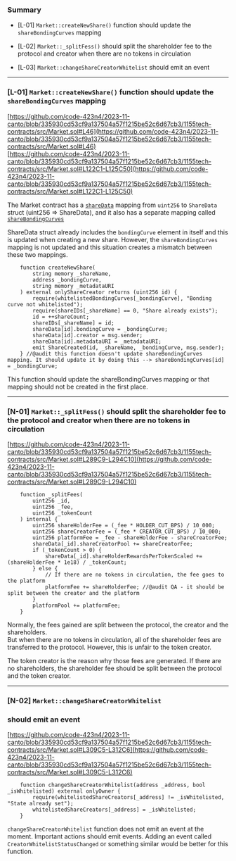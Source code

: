 ### Summary

* \[L-01\] `Market::createNewShare()` function should update the `shareBondingCurves` mapping
    
* \[L-02\] `Market::_splitFess()` should split the shareholder fee to the protocol and creator when there are no tokens in circulation
    
* \[L-03\] `Market::changeShareCreatorWhitelist` should emit an event
    

---

### \[L-01\] `Market::createNewShare()` function should update the `shareBondingCurves` mapping

[https://github.com/code-423n4/2023-11-canto/blob/335930cd53cf9a137504a57f1215be52c6d67cb3/1155tech-contracts/src/Market.sol#L46](https://github.com/code-423n4/2023-11-canto/blob/335930cd53cf9a137504a57f1215be52c6d67cb3/1155tech-contracts/src/Market.sol#L46)  
[https://github.com/code-423n4/2023-11-canto/blob/335930cd53cf9a137504a57f1215be52c6d67cb3/1155tech-contracts/src/Market.sol#L122C1-L125C50](https://github.com/code-423n4/2023-11-canto/blob/335930cd53cf9a137504a57f1215be52c6d67cb3/1155tech-contracts/src/Market.sol#L122C1-L125C50)

The Market contract has a [`shareData`](https://github.com/code-423n4/2023-11-canto/blob/335930cd53cf9a137504a57f1215be52c6d67cb3/1155tech-contracts/src/Market.sol#L43) mapping from `uint256` to `ShareData` struct (uint256 =&gt; ShareData), and it also has a separate mapping called [`shareBondingCurves`](https://github.com/code-423n4/2023-11-canto/blob/335930cd53cf9a137504a57f1215be52c6d67cb3/1155tech-contracts/src/Market.sol#L46C40-L46C58)

ShareData struct already includes the `bondingCurve` element in itself and this is updated when creating a new share. However, the `shareBondingCurves` mapping is not updated and this situation creates a mismatch between these two mappings.

```solidity
    function createNewShare(
        string memory _shareName,
        address _bondingCurve,
        string memory _metadataURI
    ) external onlyShareCreator returns (uint256 id) {
        require(whitelistedBondingCurves[_bondingCurve], "Bonding curve not whitelisted");
        require(shareIDs[_shareName] == 0, "Share already exists");
        id = ++shareCount;
        shareIDs[_shareName] = id;
        shareData[id].bondingCurve = _bondingCurve;
        shareData[id].creator = msg.sender;
        shareData[id].metadataURI = _metadataURI;
        emit ShareCreated(id, _shareName, _bondingCurve, msg.sender);
    } //@audit this function doesn't update shareBondingCurves mapping. It should update it by doing this --> shareBondingCurves[id] = _bondingCurve;
```

This function should update the shareBondingCurves mapping or that mapping should not be created in the first place.

---

### \[N-01\] `Market::_splitFess()` should split the shareholder fee to the protocol and creator when there are no tokens in circulation

[https://github.com/code-423n4/2023-11-canto/blob/335930cd53cf9a137504a57f1215be52c6d67cb3/1155tech-contracts/src/Market.sol#L289C9-L294C10](https://github.com/code-423n4/2023-11-canto/blob/335930cd53cf9a137504a57f1215be52c6d67cb3/1155tech-contracts/src/Market.sol#L289C9-L294C10)

```solidity
    function _splitFees(
        uint256 _id,
        uint256 _fee,
        uint256 _tokenCount
    ) internal {
        uint256 shareHolderFee = (_fee * HOLDER_CUT_BPS) / 10_000;
        uint256 shareCreatorFee = (_fee * CREATOR_CUT_BPS) / 10_000;
        uint256 platformFee = _fee - shareHolderFee - shareCreatorFee;
        shareData[_id].shareCreatorPool += shareCreatorFee;
        if (_tokenCount > 0) {
            shareData[_id].shareHolderRewardsPerTokenScaled += (shareHolderFee * 1e18) / _tokenCount;
        } else {
            // If there are no tokens in circulation, the fee goes to the platform
            platformFee += shareHolderFee; //@audit QA - it should be split between the creator and the platform
        }
        platformPool += platformFee;
    }
```

Normally, the fees gained are split between the protocol, the creator and the shareholders.  
But when there are no tokens in circulation, all of the shareholder fees are transferred to the protocol. However, this is unfair to the token creator.

The token creator is the reason why those fees are generated. If there are no shareholders, the shareholder fee should be split between the protocol and the token creator.

---

### \[N-02\] `Market::changeShareCreatorWhitelist`

### should emit an event

[https://github.com/code-423n4/2023-11-canto/blob/335930cd53cf9a137504a57f1215be52c6d67cb3/1155tech-contracts/src/Market.sol#L309C5-L312C6](https://github.com/code-423n4/2023-11-canto/blob/335930cd53cf9a137504a57f1215be52c6d67cb3/1155tech-contracts/src/Market.sol#L309C5-L312C6)

```solidity
    function changeShareCreatorWhitelist(address _address, bool _isWhitelisted) external onlyOwner {
        require(whitelistedShareCreators[_address] != _isWhitelisted, "State already set");
        whitelistedShareCreators[_address] = _isWhitelisted;
    }
```

`changeShareCreatorWhitelist` function does not emit an event at the moment. Important actions should emit events. Adding an event called `CreatorWhitelistStatusChanged` or something similar would be better for this function.

